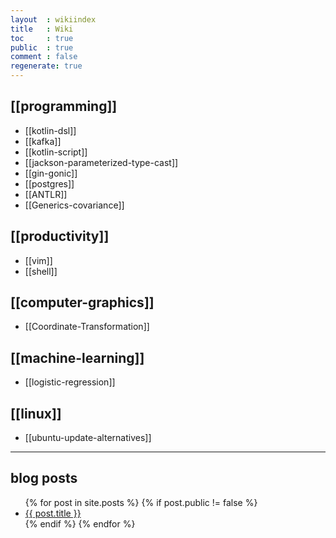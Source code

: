```yaml
---
layout  : wikiindex
title   : Wiki
toc     : true
public  : true
comment : false
regenerate: true
---
```


## [[programming]]

* [[kotlin-dsl]]
* [[kafka]]
* [[kotlin-script]]
* [[jackson-parameterized-type-cast]]
* [[gin-gonic]]
* [[postgres]]
* [[ANTLR]]
* [[Generics-covariance]]

## [[productivity]]

* [[vim]]
* [[shell]]

## [[computer-graphics]]

* [[Coordinate-Transformation]]

## [[machine-learning]]

* [[logistic-regression]]

## [[linux]]

* [[ubuntu-update-alternatives]]

---

## blog posts
<div>
    <ul>
{% for post in site.posts %}
    {% if post.public != false %}
        <li>
            <a class="post-link" href="{{ post.url | prepend: site.baseurl }}">
                {{ post.title }}
            </a>
        </li>
    {% endif %}
{% endfor %}
    </ul>
</div>

